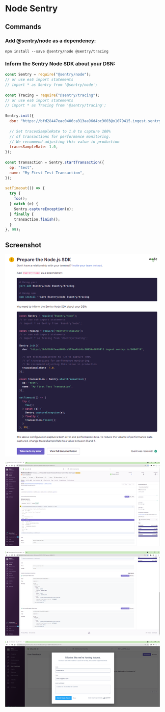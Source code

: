 # Node Sentry

## Commands

### Add @sentry/node as a dependency:

```dos
npm install --save @sentry/node @sentry/tracing
```

### Inform the Sentry Node SDK about your DSN:

```javascript
const Sentry = require("@sentry/node");
// or use es6 import statements
// import * as Sentry from '@sentry/node';

const Tracing = require("@sentry/tracing");
// or use es6 import statements
// import * as Tracing from '@sentry/tracing';

Sentry.init({
  dsn: "https://bfd28447eac0406ca313aa96d4bc3003@o1079415.ingest.sentry.io/6084119",

  // Set tracesSampleRate to 1.0 to capture 100%
  // of transactions for performance monitoring.
  // We recommend adjusting this value in production
  tracesSampleRate: 1.0,
});

const transaction = Sentry.startTransaction({
  op: "test",
  name: "My First Test Transaction",
});

setTimeout(() => {
  try {
    foo();
  } catch (e) {
    Sentry.captureException(e);
  } finally {
    transaction.finish();
  }
}, 99);
```

## Screenshot

![](images/01.png)

![](images/02.png)

![](images/03.png)

![](images/04.png)
